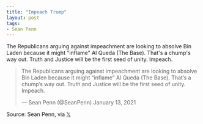 ```yaml
---
title: "Impeach Trump"
layout: post
tags:
- Sean Penn
---
```


The Republicans arguing against impeachment are looking to absolve Bin Laden because it might "inflame" Al Queda (The Base). That's a chump's way out. Truth and Justice will be the first seed of unity. Impeach.

<blockquote class="twitter-tweet"><p lang="ht" dir="ltr">The Republicans arguing against impeachment are looking to absolve Bin Laden because it might “inflame” Al Queda (The Base). That’s a chump’s way out. Truth and Justice will be the first seed of unity. Impeach.</p>&mdash; Sean Penn (@SeanPenn) January 13, 2021</blockquote>

Source: Sean Penn, via [𝕏](https://x.com)
